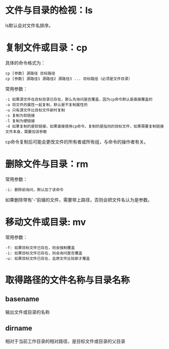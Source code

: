 # 文件与目录的检视：ls

ls默认会对文件名排序。



# 复制文件或目录：cp

具体的命令格式为：

```shell
cp [参数] 源路径 目标路径
cp [参数] 源路径1 源路径2 源路径3 ... 目标路径（必须是文件目录）
```

常用参数：

```shell
-i 如果源文件在目标目录已存在，那么先询问是否覆盖，因为cp命令默认是直接覆盖的
-a 将文件的属性一起复制，默认是不复制属性的
-u 只有源文件比目标文件新时复制
-s 复制为软链接
-l 复制为硬链接
-d 如果复制的是软链接，如果直接使用cp命令，复制的是指向的目标文件，如果需要复制链接文件本身，需要加该参数

```

cp命令复制后可能会更改文件的所有者或所有组，与命令的操作者有关。



# 删除文件与目录：rm

常用参数：

```shell
-i: 删除前询问，默认加了该命令
```

如果删除带有'-'前缀的文件，需要带上路径，否则会把文件名认为是参数。



# 移动文件或目录: mv

常用参数：

```shell
-f: 如果目标文件已存在，则会强制覆盖
-i: 如果目标文件已存在，则会询问是否覆盖
-u: 如果目标文件已存在，且原文件比较新才覆盖
```





# 取得路径的文件名称与目录名称

## basename

输出文件或目录的名称

## dirname

相对于当前工作目录的相对路径，是目标文件或目录的父目录





